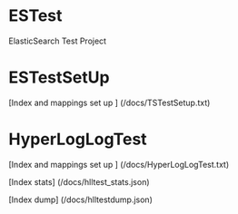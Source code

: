 ESTest
======

ElasticSearch Test Project


ESTestSetUp
==============================


[Index and mappings set up ] (/docs/TSTestSetup.txt)


HyperLogLogTest
==============================


[Index and mappings set up ] (/docs/HyperLogLogTest.txt)

[Index stats] (/docs/hlltest_stats.json)

[Index dump] (/docs/hlltestdump.json)
